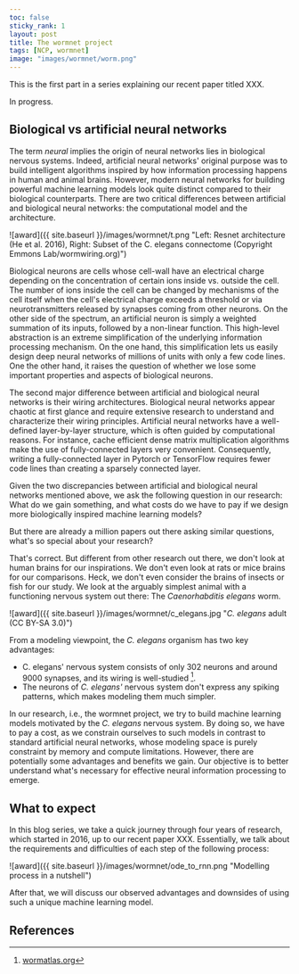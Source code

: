 ```yaml
---
toc: false
sticky_rank: 1
layout: post
title: The wormnet project
tags: [NCP, wormnet]
image: "images/wormnet/worm.png"
---
```


This is the first part in a series explaining our recent paper titled XXX.

In progress.

## Biological vs artificial neural networks

The term *neural* implies the origin of neural networks lies in biological nervous systems. Indeed, artificial neural networks' original purpose was to build intelligent algorithms inspired by how information processing happens in human and animal brains. 
However, modern neural networks for building powerful machine learning models look quite distinct compared to their biological counterparts.
There are two critical differences between artificial and biological neural networks: the computational model and the architecture.

![award]({{ site.baseurl }}/images/wormnet/t.png "Left: Resnet architecture (He et al. 2016), Right: Subset of the C. elegans connectome (Copyright Emmons Lab/wormwiring.org)")

Biological neurons are cells whose cell-wall have an electrical charge depending on the concentration of certain ions inside vs. outside the cell. 
The number of ions inside the cell can be changed by mechanisms of the cell itself when the cell's electrical charge exceeds a threshold or via neurotransmitters released by synapses coming from other neurons. 
On the other side of the spectrum, an artificial neuron is simply a weighted summation of its inputs, followed by a non-linear function. This high-level abstraction is an extreme simplification of the underlying information processing mechanism. 
On the one hand, this simplification lets us easily design deep neural networks of millions of units with only a few code lines.
One the other hand, it raises the question of whether we lose some important properties and aspects of biological neurons.

The second major difference between artificial and biological neural networks is their wiring architectures.
Biological neural networks appear chaotic at first glance and require extensive research to understand and characterize their wiring principles. 
Artificial neural networks have a well-defined layer-by-layer structure, which is often guided by computational reasons. For instance, cache efficient dense matrix multiplication algorithms make the use of fully-connected layers very convenient. Consequently, writing a fully-connected layer in Pytorch or TensorFlow requires fewer code lines than creating a sparsely connected layer.

Given the two discrepancies between artificial and biological neural networks mentioned above, we ask the following question in our research:
What do we gain something, and what costs do we have to pay if we design more biologically inspired machine learning models?

But there are already a million papers out there asking similar questions, what's so special about your research?

That's correct. But different from other research out there, we don't look at human brains for our inspirations.
We don't even look at rats or mice brains for our comparisons.
Heck, we don't even consider the brains of insects or fish for our study.
We look at the arguably simplest animal with a functioning nervous system out there: The *Caenorhabditis elegans* worm.

![award]({{ site.baseurl }}/images/wormnet/c_elegans.jpg "*C. elegans* adult (CC BY-SA 3.0)")

From a modeling viewpoint, the *C. elegans* organism has two key advantages:

- C. elegans' nervous system consists of only 302 neurons and around 9000 synapses, and its wiring is well-studied [^1]. 
- The neurons of *C. elegans'* nervous system don't express any spiking patterns, which makes modeling them much simpler.

In our research, i.e., the wormnet project, we try to build machine learning models motivated by the *C. elegans* nervous system. 
By doing so, we have to pay a cost, as we constrain ourselves to such models in contrast to standard artificial neural networks, whose modeling space is purely constraint by memory and compute limitations.
However, there are potentially some advantages and benefits we gain.
Our objective is to better understand what's necessary for effective neural information processing to emerge. 

## What to expect

In this blog series, we take a quick journey through four years of research, which started in 2016, up to our recent paper XXX. 
Essentially, we talk about the requirements and difficulties of each step of the following process:

![award]({{ site.baseurl }}/images/wormnet/ode_to_rnn.png "Modelling process in a nutshell")

After that, we will discuss our observed advantages and downsides of using such a unique machine learning model.


## References

[^1]: [wormatlas.org](https://www.wormatlas.org/)
